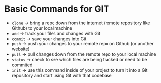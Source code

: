 # Basic Commands for GIT

* `clone` -> bring a repo down from the internet (remote repository like Github) to your local machine
* `add` -> track your files and changes with Git
* `commit` -> save your changes into Git
* `push` -> push your changes to your remote repo on Github (or another website)
* `pull` -> pull changes down from the remote repo to your local machine
* `status` -> check to see which files are being tracked or need to be commited
* `init` -> use this command inside of your project to turn it into a Git repository and start using Git with that codebase
